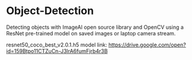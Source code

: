# Object-Detection
Detecting objects with ImageAI open source library and OpenCV using a ResNet pre-trained model on saved images or laptop camera stream.

resnet50_coco_best_v2.0.1.h5 model link:  https://drive.google.com/open?id=159Btpo11CTZuCn-J3lrA6fumFjrb4r3B
